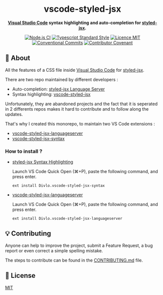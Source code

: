 <h1 align="center">vscode-styled-jsx</h1>

<p align="center">
  <strong><a href="https://code.visualstudio.com/">Visual Studio Code</a> syntax highlighting and auto-completion for <a href="https://www.npmjs.com/package/styled-jsx">styled-jsx</a>.</strong>
</p>

<p align="center">
  <a href="https://github.com/Divlo/vscode-styled-jsx/actions?query=workflow%3A%22Node.js+CI%22"><img src="https://github.com/Divlo/vscode-styled-jsx/workflows/Node.js%20CI/badge.svg" alt="Node.js CI" /></a>
  <a href="https://www.npmjs.com/package/ts-standard"><img alt="Typescript Standard Style" src="https://camo.githubusercontent.com/f87caadb70f384c0361ec72ccf07714ef69a5c0a/68747470733a2f2f62616467656e2e6e65742f62616467652f636f64652532307374796c652f74732d7374616e646172642f626c75653f69636f6e3d74797065736372697074"/></a>
  <a href="./LICENSE"><img src="https://img.shields.io/badge/licence-MIT-blue.svg" alt="Licence MIT"/></a>
  <a href="https://conventionalcommits.org"><img src="https://img.shields.io/badge/Conventional%20Commits-1.0.0-yellow.svg" alt="Conventional Commits" /></a>
  <a href="./.github/CODE_OF_CONDUCT.md"><img src="https://img.shields.io/badge/Contributor%20Covenant-v2.0%20adopted-ff69b4.svg" alt="Contributor Covenant" /></a>
</p>

## 📜 About

All the features of a CSS file inside [Visual Studio Code](https://code.visualstudio.com/) for [styled-jsx](https://www.npmjs.com/package/styled-jsx).

There are two repo maintained by different developers :

- Auto-completion: [styled-jsx Language Server](https://github.com/Grimones/vscode-styled-jsx-languageserver)
- Syntax highlighting: [vscode-styled-jsx](https://github.com/iFwu/vscode-styled-jsx)

Unfortunately, they are abandoned projects and the fact that it is seperated in 2 differents repos makes it hard to contribute and to follow along the updates.

That's why I created this monorepo, to maintain two VS Code extensions :

- [vscode-styled-jsx-languageserver](https://marketplace.visualstudio.com/items?itemName=Divlo.vscode-styled-jsx-languageserver)
- [vscode-styled-jsx-syntax](https://marketplace.visualstudio.com/items?itemName=Divlo.vscode-styled-jsx-syntax)

### How to install ?

- [styled-jsx Syntax Highlighting](https://marketplace.visualstudio.com/items?itemName=Divlo.vscode-styled-jsx-syntax)

  Launch VS Code Quick Open (⌘+P), paste the following command, and press enter.

  ```text
  ext install Divlo.vscode-styled-jsx-syntax
  ```

- [vscode-styled-jsx-languageserver](https://marketplace.visualstudio.com/items?itemName=Divlo.vscode-styled-jsx-languageserver)

  Launch VS Code Quick Open (⌘+P), paste the following command, and press enter.

  ```text
  ext install Divlo.vscode-styled-jsx-languageserver
  ```

## 💡 Contributing

Anyone can help to improve the project, submit a Feature Request, a bug report or even correct a simple spelling mistake.

The steps to contribute can be found in the [CONTRIBUTING.md](./.github/CONTRIBUTING.md) file.

## 📄 License

[MIT](./LICENSE)

